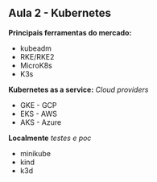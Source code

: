 ## Aula 2 - Kubernetes

**Principais ferramentas do mercado:**

- kubeadm
- RKE/RKE2
- MicroK8s
- K3s

**Kubernetes as a service:**
*Cloud providers*
- GKE - GCP
- EKS - AWS
- AKS - Azure

**Localmente**
*testes e poc*

- minikube
- kind
- k3d

